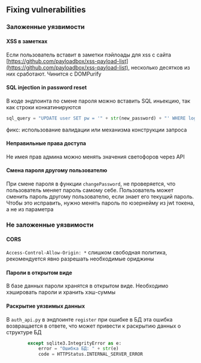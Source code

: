 ## Fixing vulnerabilities

### Заложенные уязвимости

#### XSS в заметках
Если пользователь вставит в заметки пэйлоады для xss с сайта [https://github.com/payloadbox/xss-payload-list](https://github.com/payloadbox/xss-payload-list), несколько десятков из них сработают. Чинится с DOMPurify


#### SQL injection in password reset
В коде эндпоинта по смене пароля можно вставить SQL иньекцию, так как строки конкатинируются

```python
sql_query = "UPDATE user SET pw = '" + str(new_password) + "' WHERE login = '" + str(username) + "';"
```
фикс: использование валидации или механизма конструкции запроса


#### Неправильные права доступа
Не имея прав админа можно менять значения светофоров через API


#### Смена пароля другому пользователю
При смене пароля в функции `changePassword`, не проверяется, что пользователь меняет пароль самому себе. Пользователь может сменить пароль другому пользователю, если знает его текущий пароль. Чтобы это исправить, нужно менять пароль по юзернейму из jwt токена, а не из параметра


### Не заложенные уязвимости

#### CORS
`Access-Control-Allow-Origin: *` слишком свободная политика, рекомендуется явно разрешать необходимые ориджины


#### Пароли в открытом виде
В базе данных пароли хранятся в открытом виде. Необходимо хэшировать пароли и хранить хэш-суммы


#### Раскрытие уязвимых данных
В `auth_api.py` в эндпоинте `register` при ошибке в БД эта ошибка возвращается в ответе, что может привести к раскрытию данных о структуре БД

```python
        except sqlite3.IntegrityError as e:
            error = "Ошибка БД: " + str(e)
            code = HTTPStatus.INTERNAL_SERVER_ERROR
```

